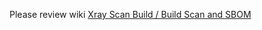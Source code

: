 Please review wiki [Xray Scan Build / Build Scan and SBOM](https://jfrog-int.atlassian.net/wiki/spaces/PS/pages/236683333/Xray+Scan+Build+Build+Scan+and+SBOM)